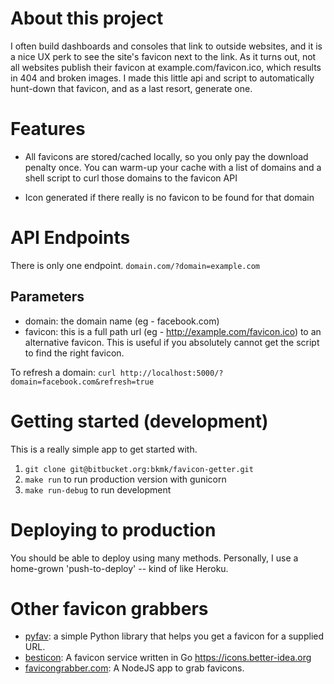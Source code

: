 # About this project

I often build dashboards and consoles that link to outside websites, 
and it is a nice UX perk to see the site's favicon next to the link.
As it turns out, not all websites publish their favicon at 
example.com/favicon.ico, which results in 404 and broken images.
I made this little api and script to automatically hunt-down that
favicon, and as a last resort, generate one.

# Features

  - All favicons are stored/cached locally, so you only pay the download
penalty once. You can warm-up your cache with a list of domains and a shell
script to curl those domains to the favicon API

  - Icon generated if there really is no favicon to be found for that domain

# API Endpoints

There is only one endpoint. `domain.com/?domain=example.com`

## Parameters

  - domain: the domain name (eg - facebook.com)
  - favicon: this is a full path url (eg - http://example.com/favicon.ico) to
    an alternative favicon. This is useful if you absolutely cannot get the script
    to find the right favicon. 

To refresh a domain: `curl http://localhost:5000/?domain=facebook.com&refresh=true`


# Getting started (development)

This is a really simple app to get started with.

  1. `git clone git@bitbucket.org:bkmk/favicon-getter.git`
  1. `make run` to run production version with gunicorn
  1. `make run-debug` to run development

# Deploying to production

You should be able to deploy using many methods. Personally, I use a home-grown
'push-to-deploy' -- kind of like Heroku.

# Other favicon grabbers

  - [pyfav](https://github.com/phillipsm/pyfav): a simple Python library that helps you get a favicon for a supplied URL.
  - [besticon](https://github.com/mat/besticon): A favicon service written in Go https://icons.better-idea.org
  - [favicongrabber.com](https://github.com/antongunov/favicongrabber.com): A NodeJS app to grab favicons.